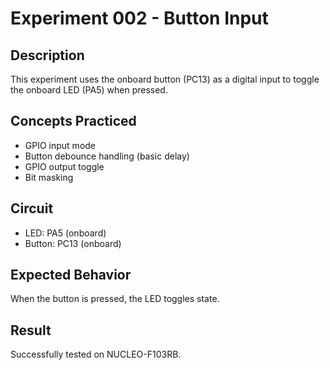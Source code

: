 # Experiment 002 - Button Input

## Description
This experiment uses the onboard button (PC13) as a digital input to toggle the onboard LED (PA5) when pressed.

## Concepts Practiced
- GPIO input mode
- Button debounce handling (basic delay)
- GPIO output toggle
- Bit masking

## Circuit
- LED: PA5 (onboard)
- Button: PC13 (onboard)

## Expected Behavior
When the button is pressed, the LED toggles state.

## Result
Successfully tested on NUCLEO-F103RB.